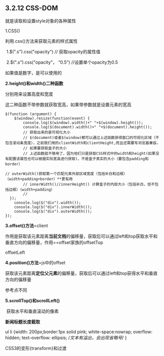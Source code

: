 <h2>3.2.12 CSS-DOM</h2>
就是读取和设置style对象的各种属性

1.CSS()

利用.css()方法来获取元素的样式属性

​	1.$(".s").css("opacity")	// 获取opacity的属性值

​	2.$(".s").css("opacity"， “0.5”)	//设置单个opacity为0.5

如果值是数字，是可以使用的

**2.height()和width()二种函数**

分别用来设置高度和宽度

这二种函数不带参数就获取宽高，如果带参数就是设置元素的宽高

```
$(function (argument) {
    $(window).resize(function(event) {
        console.log($(window).width()+" "+$(window).height());
        console.log($(document).width()+" "+$(document).height());
        // 获取出来的是可视化大小
        // $(document)或者$(window)都可以通过上述函数获得窗口的可视化区域（不包含滚动条宽度），之前我们用的clientWidth和clientHeight,而且还需要写浏览器兼容。
        // 如果要获取盒子的大小
        // 上述函数就不够用了，因为他们只是获取CSS样式中的width和height(如果没有配置该属性也可以根据实际宽高进行获取)，不是盒子真实的大小（要包含padding和border）
    
// outerWidth()获取第一个匹配元素外部区域宽度（包括补白和边框）（width+padding+border）**更有用
        // innerWidth()//innerHeight() 计算盒子的内部大小（包括补白，但不包括边框）（width+padding）
        // 
  });
    console.log($("div").width());
    console.log($("div").innerWidth());
    console.log($("div").outerWidth());
});       
```

**3.offset()方法**=client

​		作用是获取该元素距离**当前文档**的偏移量，获取后可以通过left和top获取水平和垂直方向的偏移量，作用==offset家族的offsetTop

offsetLeft

**4.position()方法**=js中的offset

​	获取该元素距离**定位父元素**的偏移量，获取后可以通过left和top获得水平和垂直方向的偏移量

参考点不同

**5.scrollTop()和scrollLeft()**

​	获取水平和垂直滚动的像素

**新闻标题长度截取**

ul li {width: 200px;border:1px solid pink;
            white-space:nowrap;
            overflow: hidden;
            text-overflow: ellipsis;
            /*文本有溢出，会出现省略号*/
        }

CSS3的变形{transform}和过渡